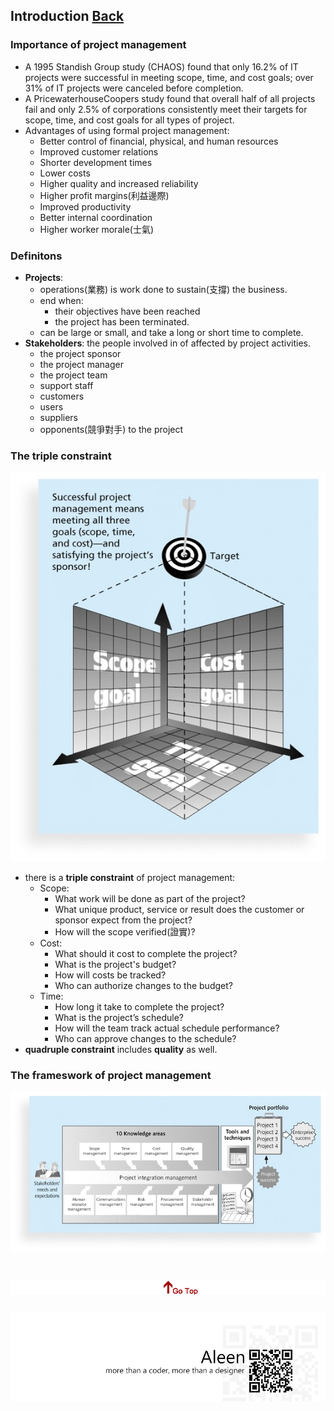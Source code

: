 ## Introduction	[Back](./../projectManagement.md)

### Importance of project management

- A 1995 Standish Group study (CHAOS) found that only 16.2% of IT projects were successful in meeting scope, time, and cost goals; over 31% of IT projects were canceled before completion.
- A PricewaterhouseCoopers study found that overall half of all projects fail and only 2.5% of corporations consistently meet their targets for scope, time, and cost goals for all types of project.
- Advantages of using formal project management:
	- Better control of financial, physical, and human resources
	- Improved customer relations
	- Shorter development times
	- Lower costs
	- Higher quality and increased reliability
	- Higher profit margins(利益邊際)
	- Improved productivity
	- Better internal coordination
	- Higher worker morale(士氣)

### Definitons

- **Projects**: 
	- operations(業務) is work done to sustain(支撐) the business.
	- end when: 
		- their objectives have been reached
		- the project has been terminated.
	- can be large or small, and take a long or short time to complete.
- **Stakeholders**: the people involved in of affected by project activities.
	- the project sponsor
	- the project manager
	- the project team
	- support staff
	- customers
	- users
	- suppliers
	- opponents(競爭對手) to the project

### The triple constraint

<img src="./triple_constraint.jpg">

- there is a **triple constraint** of project management:
	- Scope:
		- What work will be done as part of the project?
		- What unique product, service or result does the  customer or sponsor expect from the project?
		- How will the scope verified(證實)?
	- Cost:
		- What should it cost to complete the project?
		- What is the project's budget?
		- How will costs be tracked?
		- Who can authorize changes to the budget?
	- Time:
		- How long it take to complete the project?
		- What is the project’s schedule?
		- How will the team track actual schedule performance?
		- Who can approve changes to the schedule?
- **quadruple constraint** includes **quality** as well.

### The frameswork of project management

<img src="./framework.jpg">

<a href="#" style="left:200px;"><img src="./../../pic/gotop.png"></a>
=====
<a href="http://aleen42.github.io/" target="_blank" ><img src="./../../pic/tail.gif"></a>
